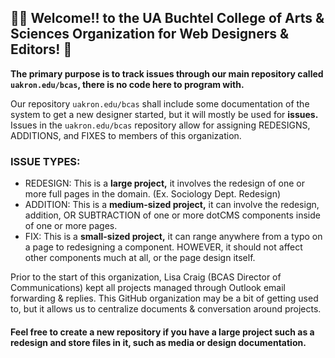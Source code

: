 ## 👩‍🎨 Welcome!! to the UA Buchtel College of Arts & Sciences Organization for Web Designers & Editors! 🎨

**The primary purpose is to track issues through our main repository called `uakron.edu/bcas`, there is no code here to program with.**

Our repository `uakron.edu/bcas` shall include some documentation of the system to get a new designer started, but it will mostly be used for **issues.** Issues in the `uakron.edu/bcas` repository allow for assigning REDESIGNS, ADDITIONS, and FIXES to members of this organization.

### ISSUE TYPES:

* REDESIGN: This is a **large project,** it involves the redesign of one or more full pages in the domain. (Ex. Sociology Dept. Redesign)
* ADDITION: This is a **medium-sized project,** it can involve the redesign, addition, OR SUBTRACTION of one or more dotCMS components inside of one or more pages.
* FIX: This is a **small-sized project,** it can range anywhere from a typo on a page to redesigning a component. HOWEVER, it should not affect other components much at all, or the page design itself.

Prior to the start of this organization, Lisa Craig (BCAS Director of Communications) kept all projects managed through Outlook email forwarding & replies. This GitHub organization may be a bit of getting used to, but it allows us to centralize documents & conversation around projects. 

#### Feel free to create a new repository if you have a large project such as a redesign and store files in it, such as media or design documentation.
